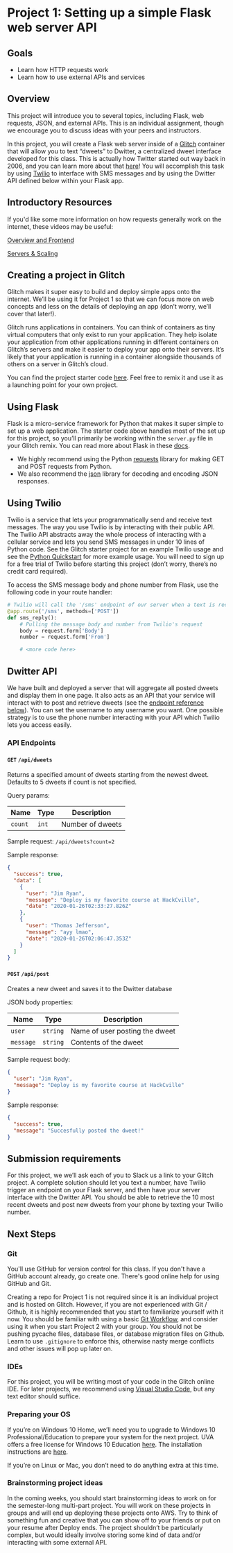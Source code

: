 # Project 1: Setting up a simple Flask web server API

## Goals

- Learn how HTTP requests work
- Learn how to use external APIs and services

## Overview

This project will introduce you to several topics, including Flask, web requests, JSON, and external APIs. This is an individual assignment, though we encourage you to discuss ideas with your peers and instructors.

In this project, you will create a Flask web server inside of a [Glitch](https://glitch.com/) container that will allow you to text “dweets” to Dwitter, a centralized dweet interface developed for this class. This is actually how Twitter started out way back in 2006, and you can learn more about that [here](https://www.lifewire.com/history-of-twitter-3288854)! You will accomplish this task by using [Twilio](https://www.twilio.com) to interface with SMS messages and by using the Dwitter API defined below within your Flask app.

## Introductory Resources

If you'd like some more information on how requests generally work on the internet, these videos may be useful:

[Overview and Frontend](https://www.youtube.com/watch?v=e4S8zfLdLgQ)

[Servers & Scaling](https://www.youtube.com/watch?v=FTAPjr7vgxE)

## Creating a project in Glitch

Glitch makes it super easy to build and deploy simple apps onto the internet. We’ll be using it for Project 1 so that we can focus more on web concepts and less on the details of deploying an app (don’t worry, we’ll cover that later!).

Glitch runs applications in containers. You can think of containers as tiny virtual computers that only exist to run your application. They help isolate your application from other applications running in different containers on Glitch’s servers and make it easier to deploy your app onto their servers. It’s likely that your application is running in a container alongside thousands of others on a server in Glitch’s cloud.

You can find the project starter code [here](https://glitch.com/~deploy-project1-starter). Feel free to remix it and use it as a launching point for your own project.

## Using Flask

Flask is a micro-service framework for Python that makes it super simple to set up a web application. The starter code above handles most of the set up for this project, so you’ll primarily be working within the `server.py` file in your Glitch remix. You can read more about Flask in these [docs](https://flask.palletsprojects.com/en/1.1.x/).

- We highly recommend using the Python [requests](https://2.python-requests.org/en/master/) library for making GET and POST requests from Python.
- We also recommend the [json](https://docs.python.org/3/library/json.html) library for decoding and encoding JSON responses.

## Using Twilio

Twilio is a service that lets your programmatically send and receive text messages. The way you use Twilio is by interacting with their public API. The Twilio API abstracts away the whole process of interacting with a cellular service and lets you send SMS messages in under 10 lines of Python code. See the Glitch starter project for an example Twilio usage and see the [Python Quickstart](https://www.twilio.com/docs/sms/quickstart/python) for more example usage. You will need to sign up for a free trial of Twilio before starting this project (don’t worry, there’s no credit card required).

To access the SMS message body and phone number from Flask, use the following code in your route handler:

```python
# Twilio will call the '/sms' endpoint of our server when a text is received
@app.route('/sms', methods=['POST'])
def sms_reply():
    # Pulling the message body and number from Twilio's request
    body = request.form['Body']
    number = request.form['From']

    # <more code here>
```

## Dwitter API

We have built and deployed a server that will aggregate all posted dweets and display them in one page. It also acts as an API that your service will interact with to post and retrieve dweets (see the [endpoint reference below](#)). You can set the username to any username you want. One possible strategy is to use the phone number interacting with your API which Twilio lets you access easily.

### API Endpoints

#### `GET` `/api/dweets`

Returns a specified amount of dweets starting from the newest dweet. Defaults to 5 dweets if count is not specified.

Query params:

| Name    | Type  | Description      |
| ------- | ----- | ---------------- |
| `count` | `int` | Number of dweets |

Sample request: `/api/dweets?count=2`

Sample response:

```json
{
  "success": true,
  "data": [
    {
      "user": "Jim Ryan",
      "message": "Deploy is my favorite course at HackCville",
      "date": "2020-01-26T02:33:27.826Z"
    },
    {
      "user": "Thomas Jefferson",
      "message": "ayy lmao",
      "date": "2020-01-26T02:06:47.353Z"
    }
  ]
}
```

#### `POST` `/api/post`

Creates a new dweet and saves it to the Dwitter database

JSON body properties:

| Name      | Type     | Description                    |
| --------- | -------- | ------------------------------ |
| `user`    | `string` | Name of user posting the dweet |
| `message` | `string` | Contents of the dweet          |

Sample request body:

```json
{
  "user": "Jim Ryan",
  "message": "Deploy is my favorite course at HackCville"
}
```

Sample response:

```json
{
  "success": true,
  "message": "Succesfully posted the dweet!"
}
```



## Submission requirements

For this project, we we’ll ask each of you to Slack us a link to your Glitch project. A complete solution should let you text a number, have Twilio trigger an endpoint on your Flask server, and then have your server interface with the Dwitter API. You should be able to retrieve the 10 most recent dweets and post new dweets from your phone by texting your Twilio number.

## Next Steps

### Git

You'll use GitHub for version control for this class. If you don't have a GitHub account already, go create one. There's good online help for using GitHub and Git.

Creating a repo for Project 1 is not required since it is an individual project and is hosted on Glitch. However, if you are not experienced with Git / Github, it is highly recommended that you start to familiarize yourself with it now. You should be familiar with using a basic [Git Workflow](https://guides.github.com/introduction/flow/), and consider using it when you start Project 2 with your group. You should not be pushing pycache files, database files, or database migration files on Github. Learn to use `.gitignore` to enforce this, otherwise nasty merge conflicts and other issues will pop up later on.

### IDEs

For this project, you will be writing most of your code in the Glitch online IDE. For later projects, we recommend using [Visual Studio Code](https://code.visualstudio.com/), but any text editor should suffice.

### Preparing your OS

If you’re on Windows 10 Home, we’ll need you to upgrade to Windows 10 Professional/Education to prepare your system for the next project. UVA offers a free license for Windows 10 Education [here](https://virginia.service-now.com/its?id=sc_cat_item&sys_id=bccebb0edbcfa38c2192e6650596190c&sysparm_category=1fe6564cdb65e74ca6ddc191159619f7). The installation instructions are [here](https://virginia.service-now.com/its?id=itsweb_kb_article&sys_id=%20de496c09db0dd7084f32fb671d9619a7).

If you’re on Linux or Mac, you don’t need to do anything extra at this time.

### Brainstorming project ideas

In the coming weeks, you should start brainstorming ideas to work on for the semester-long multi-part project. You will work on these projects in groups and will end up deploying these projects onto AWS. Try to think of something fun and creative that you can show off to your friends or put on your resume after Deploy ends. The project shouldn’t be particularly complex, but would ideally involve storing some kind of data and/or interacting with some external API.
